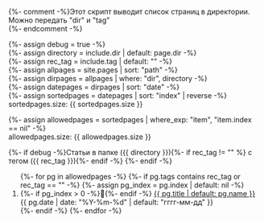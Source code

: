 {%- comment -%}Этот скрипт выводит список страниц в директории. Можно передать "dir" и "tag"  
{%- endcomment -%}

{%- assign debug = true -%}  
{%- assign directory = include.dir | default: page.dir -%}  
{%- assign rec_tag = include.tag | default: "" -%}  
{%- assign allpages = site.pages | sort: "path" -%}  
{%- assign dirpages = allpages | where: "dir",  directory -%}  
{%- assign datepages = dirpages | sort: "date" -%}  
{%- assign sortedpages = datepages | sort: "index" | reverse -%}  
sortedpages.size: {{ sortedpages.size }}<br>

{%- assign allowedpages = sortedpages | where_exp: "item", "item.index == nil" -%}  
allowedpages.size: {{ allowedpages.size }}<br>



{%- if debug -%}Статьи в папке ({{ directory }}){%- if rec_tag != "" %} с тегом ({{ rec_tag }}){%- endif -%}
{%- endif -%}
<ol reversed id="navigation">
{%- for pg in allowedpages -%}
  {%- if pg.tags contains rec_tag or rec_tag == "" -%}
    {%- assign pg_index = pg.index | default: nil -%}
    <li>{%- if pg_index > 0 -%}📌{%- endif -%}
      <a href="{{ pg.url | prepend: site.baseurl }}">{{ pg.title | default: pg.name }}</a> 
    <time class="shaded">{{ pg.date | date: "%Y-%m-%d" | default: "гггг-мм-дд" }}</time>
    </li>
  {%- endif -%}
{%- endfor -%}
</ol>

